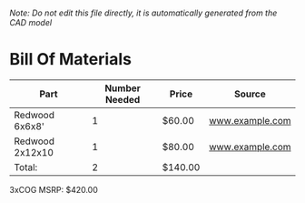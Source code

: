 ###### Note: Do not edit this file directly, it is automatically generated from the CAD model 
# Bill Of Materials 
 |Part|Number Needed|Price|Source| 
 |----|----------|-----|-----|
|Redwood 6x6x8'|1|$60.00|www.example.com|
|Redwood 2x12x10|1|$80.00|www.example.com|
|Total: |2|$140.00| |

 3xCOG MSRP: $420.00
